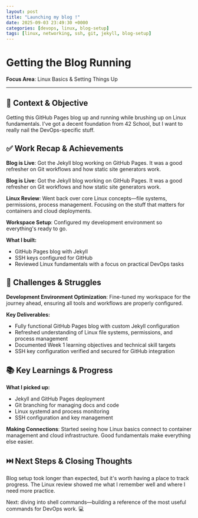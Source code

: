 ```yaml
---
layout: post
title: "Launching my blog !"
date: 2025-09-03 23:49:30 +0000
categories: [devops, linux, blog-setup]
tags: [linux, networking, ssh, git, jekyll, blog-setup]
---
```


# Getting the Blog Running

**Focus Area**: Linux Basics & Setting Things Up

---

## 🎯 Context & Objective

Getting this GitHub Pages blog up and running while brushing up on Linux fundamentals. I've got a decent foundation from 42 School, but I want to really nail the DevOps-specific stuff.

## ✅ Work Recap & Achievements

**Blog is Live**: Got the Jekyll blog working on GitHub Pages. It was a good refresher on Git workflows and how static site generators work.

**Blog is Live**: Got the Jekyll blog working on GitHub Pages. It was a good refresher on Git workflows and how static site generators work.

**Linux Review**: Went back over core Linux concepts—file systems, permissions, process management. Focusing on the stuff that matters for containers and cloud deployments.

**Workspace Setup**: Configured my development environment so everything's ready to go.

**What I built:**
- GitHub Pages blog with Jekyll
- SSH keys configured for GitHub
- Reviewed Linux fundamentals with a focus on practical DevOps tasks

## 🧗 Challenges & Struggles

**Development Environment Optimization**: Fine-tuned my workspace for the journey ahead, ensuring all tools and workflows are properly configured.

**Key Deliverables:**
- Fully functional GitHub Pages blog with custom Jekyll configuration
- Refreshed understanding of Linux file systems, permissions, and process management
- Documented Week 1 learning objectives and technical skill targets
- SSH key configuration verified and secured for GitHub integration

## 📚 Key Learnings & Progress

**What I picked up:**
- Jekyll and GitHub Pages deployment
- Git branching for managing docs and code
- Linux systemd and process monitoring
- SSH configuration and key management

**Making Connections**: Started seeing how Linux basics connect to container management and cloud infrastructure. Good fundamentals make everything else easier.

## ⏭️ Next Steps & Closing Thoughts

Blog setup took longer than expected, but it's worth having a place to track progress. The Linux review showed me what I remember well and where I need more practice.

Next: diving into shell commands—building a reference of the most useful commands for DevOps work. 💻